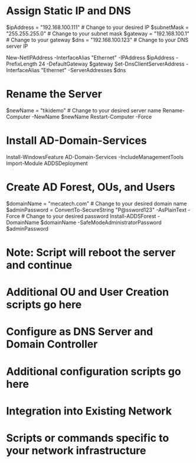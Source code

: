 # Assign Static IP and DNS
$ipAddress = "192.168.100.111" # Change to your desired IP
$subnetMask = "255.255.255.0" # Change to your subnet mask
$gateway = "192.168.100.1" # Change to your gateway
$dns = "192.168.100.123" # Change to your DNS server IP

New-NetIPAddress -InterfaceAlias "Ethernet" -IPAddress $ipAddress -PrefixLength 24 -DefaultGateway $gateway
Set-DnsClientServerAddress -InterfaceAlias "Ethernet" -ServerAddresses $dns

# Rename the Server
$newName = "tikidemo" # Change to your desired server name
Rename-Computer -NewName $newName
Restart-Computer -Force

# Install AD-Domain-Services
Install-WindowsFeature AD-Domain-Services -IncludeManagementTools
Import-Module ADDSDeployment

# Create AD Forest, OUs, and Users
$domainName = "mecatech.com" # Change to your desired domain name
$adminPassword = ConvertTo-SecureString "P@ssword123" -AsPlainText -Force # Change to your desired password
Install-ADDSForest -DomainName $domainName -SafeModeAdministratorPassword $adminPassword
# Note: Script will reboot the server and continue

# Additional OU and User Creation scripts go here

# Configure as DNS Server and Domain Controller
# Additional configuration scripts go here

# Integration into Existing Network
# Scripts or commands specific to your network infrastructure
